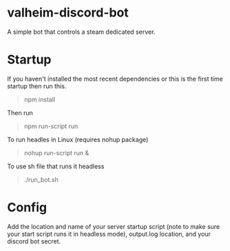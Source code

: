 # valheim-discord-bot

A simple bot that controls a steam dedicated server.

# Startup
If you haven't installed the most recent dependencies or this is the first time startup then run this.
> npm install

Then run
> npm run-script run

To run headles in Linux (requires nohup package)
> nohup run-script run &

To use sh file that runs it headless
> ./run_bot.sh

# Config
Add the location and name of your server startup script (note to make sure your start script runs it in headless mode), output.log location, and your discord bot secret.
